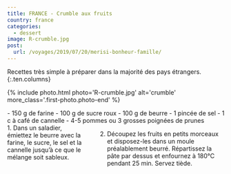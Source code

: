 ```yaml
---
title: FRANCE - Crumble aux fruits
country: france
categories:
  - dessert
image: R-crumble.jpg
post:
  url: /voyages/2019/07/20/merisi-bonheur-famille/
---
```


Recettes très simple à préparer dans la majorité des pays étrangers.
{:.ten.columns}

<!--fin extrait-->

{% include photo.html photo='R-crumble.jpg' alt='crumble' more_class='.first-photo.photo-end' %}

<div class="four columns" markdown="1">
- 150 g de farine
- 100 g de sucre roux
- 100 g de beurre
- 1 pincée de sel
- 1 c à café de cannelle
- 4-5 pommes ou 3 grosses poignées de prunes
</div>

<div class="ten columns" markdown="1">
1. Dans un saladier, émiettez le beurre avec la farine, le sucre, le sel et la cannelle jusqu’à ce que le mélange soit sableux.

2. Découpez les fruits en petits morceaux et disposez-les dans un moule préalablement beurré. Répartissez la pâte par dessus et enfournez à 180°C pendant 25 min. Servez tiède.
 </div>
